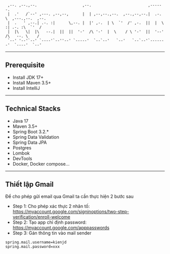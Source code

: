 ```text 
 ,--. ,--.,--.                    ,--.                         ,------.
 |  .'   /`--' ,---. ,--,--,      |  | ,--,--.,--.  ,--.,--,--.|  .-.  \  ,---.,--.  ,--.
 |  .   ' ,--.| .-. :|      \,--. |  |' ,-.  | \  `'  /' ,-.  ||  |  \  :| .-. :\  `'  /
 |  |\   \|  |\   --.|  ||  ||  '-'  /\ '-'  |  \    / \ '-'  ||  '--'  /\   --. \    /
 `--' '--'`--' `----'`--''--' `-----'  `--`--'   `--'   `--`--'`-------'  `----'  `--'
```
---
## Prerequisite
- Install JDK 17+ 
- Install Maven 3.5+
- Install IntelliJ 

---
## Technical Stacks
- Java 17
- Maven 3.5+
- Spring Boot 3.2.*
- Spring Data Validation
- Spring Data JPA
- Postgres
- Lombok
- DevTools
- Docker, Docker compose...

---
## Thiết lập Gmail
Để cho phép gửi email qua Gmail ta cần thực hiện 2 bước sau

- Step 1: Cho phép xác thực 2 nhân tố: https://myaccount.google.com/signinoptions/two-step-verification/enroll-welcome
- Step 2: Tạo app chỉ định password: https://myaccount.google.com/apppasswords
- Step 3: Gán thông tin vào mail sender

```
spring.mail.username=kienjd
spring.mail.password=xxx
```